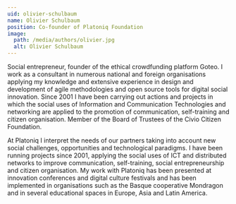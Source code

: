 ```yaml
---
uid: olivier-schulbaum
name: Olivier Schulbaum
position: Co-founder of Platoniq Foundation
image:
  path: /media/authors/olivier.jpg
  alt: Olivier Schulbaum
---
```

Social entrepreneur, founder of the ethical crowdfunding platform Goteo. I work as a consultant in numerous national and foreign organisations applying my knowledge and extensive experience in design and development of agile methodologies and open source tools for digital social innovation. Since 2001 I have been carrying out actions and projects in which the social uses of Information and Communication Technologies and networking are applied to the promotion of communication, self-training and citizen organisation. Member of the Board of Trustees of the Civio Citizen Foundation.

At Platoniq I interpret the needs of our partners taking into account new social challenges, opportunities and technological paradigms. I have been running projects since 2001, applying the social uses of ICT and distributed networks to improve communication, self-training, social entrepreneurship and citizen organisation. My work with Platoniq has been presented at innovation conferences and digital culture festivals and has been implemented in organisations such as the Basque cooperative Mondragon and in several educational spaces in Europe, Asia and Latin America.

